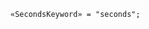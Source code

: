 <!-- This file is generated automatically by infrastructure scripts. Please don't edit by hand. -->

<!-- markdownlint-disable first-line-h1 -->

```{ .ebnf .slang-ebnf #SecondsKeyword }
«SecondsKeyword» = "seconds";
```
